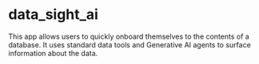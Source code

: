 # data_sight_ai
This app allows users to quickly onboard themselves to the contents of a database.  It uses standard data tools and Generative AI agents to surface information about the data.
